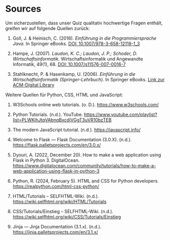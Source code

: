 # Sources

Um sicherzustellen, dass unser Quiz qualitativ hochwertige Fragen enthält, greifen wir auf folgende Quellen zurück:

1. Goll, J. & Heinisch, C. (2016). *Einführung in die Programmiersprache Java.* In Springer eBooks. [DOI: 10.1007/978-3-658-12118-1_3](https://doi.org/10.1007/978-3-658-12118-1_3)

2. Hampe, J. (2007). *Laudon, K. C.; Laudon, J. P.; Schoder, D. Wirtschaftsinformatik.* Wirtschaftsinformatik und Angewandte Informatik, 49(1), 68. [DOI: 10.1007/s11576-007-0016-7](https://doi.org/10.1007/s11576-007-0016-7)

3. Stahlknecht, P. & Hasenkamp, U. (2006). *Einführung in die Wirtschaftsinformatik (Springer-Lehrbuch).* In Springer eBooks. [Link zur ACM-Digital Library](http://dl.acm.org/citation.cfm?id=1215311)


Weitere Quellen für Python, CSS, HTML und JavaScript:

1. W3Schools online web tutorials. (o. D.). https://www.w3schools.com/

2. Python Tutorials. (n.d.). YouTube. https://www.youtube.com/playlist?list=PLWKjhJtqVAbnqBxcdjVGgT3uVR10bzTEB

3. The modern JavaScript tutorial. (n.d.). https://javascript.info/

4. Welcome to Flask — Flask Documentation (3.0.X). (n.d.). https://flask.palletsprojects.com/en/3.0.x/

5. Dyouri, A. (2022, December 20). How to make a web application using Flask in Python 3. DigitalOcean. https://www.digitalocean.com/community/tutorials/how-to-make-a-web-application-using-flask-in-python-3

6. Python, R. (2024, February 5). HTML and CSS for Python developers. https://realpython.com/html-css-python/

7. HTML/Tutorials – SELFHTML-Wiki. (n.d.). https://wiki.selfhtml.org/wiki/HTML/Tutorials

8. CSS/Tutorials/Einstieg – SELFHTML-Wiki. (n.d.). https://wiki.selfhtml.org/wiki/CSS/Tutorials/Einstieg

9. Jinja — Jinja Documentation (3.1.x). (n.d.). https://jinja.palletsprojects.com/en/3.1.x/
